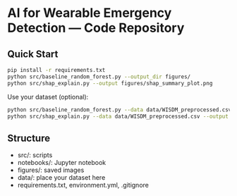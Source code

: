 # AI for Wearable Emergency Detection — Code Repository

## Quick Start
```bash
pip install -r requirements.txt
python src/baseline_random_forest.py --output_dir figures/
python src/shap_explain.py --output figures/shap_summary_plot.png
```

Use your dataset (optional):
```bash
python src/baseline_random_forest.py --data data/WISDM_preprocessed.csv --output_dir figures/
python src/shap_explain.py --data data/WISDM_preprocessed.csv --output figures/shap_summary_plot.png
```

## Structure
- src/: scripts
- notebooks/: Jupyter notebook
- figures/: saved images
- data/: place your dataset here
- requirements.txt, environment.yml, .gitignore
